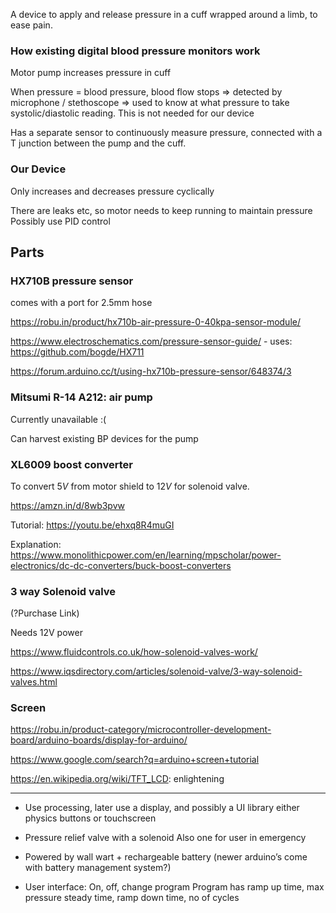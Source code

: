 A device to apply and release pressure in a cuff wrapped around a limb, to ease pain.


### How existing digital blood pressure monitors work

Motor pump increases pressure in cuff

When pressure = blood pressure, blood flow stops => detected by microphone / stethoscope => used to know at what pressure to take systolic/diastolic reading.
This is not needed for our device

Has a separate sensor to continuously measure pressure, connected with a T junction between the pump and the cuff.

### Our Device

Only increases and decreases pressure cyclically

There are leaks etc, so motor needs to keep running to maintain pressure
Possibly use PID control

## Parts

### HX710B pressure sensor

comes with a port for 2.5mm hose

https://robu.in/product/hx710b-air-pressure-0-40kpa-sensor-module/

https://www.electroschematics.com/pressure-sensor-guide/
    - uses: https://github.com/bogde/HX711

https://forum.arduino.cc/t/using-hx710b-pressure-sensor/648374/3

### Mitsumi R-14 A212: air pump

Currently unavailable :(

Can harvest existing BP devices for the pump

### XL6009 boost converter

To convert $5V$ from motor shield to $12V$ for solenoid valve.

https://amzn.in/d/8wb3pvw

Tutorial: https://youtu.be/ehxq8R4muGI

Explanation: https://www.monolithicpower.com/en/learning/mpscholar/power-electronics/dc-dc-converters/buck-boost-converters

### 3 way Solenoid valve

(?Purchase Link)

Needs 12V power

https://www.fluidcontrols.co.uk/how-solenoid-valves-work/

https://www.iqsdirectory.com/articles/solenoid-valve/3-way-solenoid-valves.html

### Screen

https://robu.in/product-category/microcontroller-development-board/arduino-boards/display-for-arduino/

https://www.google.com/search?q=arduino+screen+tutorial

https://en.wikipedia.org/wiki/TFT_LCD: enlightening

---

- Use processing, later use a display, and possibly a UI library
  either physics buttons or touchscreen

- Pressure relief valve with a solenoid
  Also one for user in emergency

- Powered by wall wart + rechargeable battery
  (newer arduino’s come with battery management system?)

- User interface: On, off, change program
  Program has ramp up time, max pressure steady time, ramp down time, no of cycles
